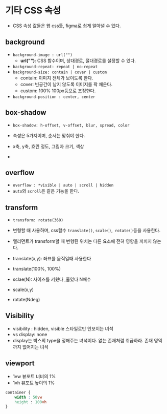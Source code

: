 # 기타 CSS 속성

- CSS 속성 값들은 웹 css툴, figma로 쉽게 알아낼 수 있다.

## background

-   `background-image : url("")`
    - **url("")**: CSS 함수이며, 상대경로, 절대경로를 설정할 수 있다.
-   `background-repeat: repeat | no-repeat`
-   `background-size: contain | cover | custom`
    -   contain: 이미지 전체가 보이도록 한다.
    -   cover: 빈공간이 남지 않도록 이미지를 꽉 채운다.
    -   custom: 100% 100px등으로 조정한다.
-   `background-position : center, center`

## box-shadow

- `box-shadow: h-offset, v-offset, blur, spread, color`
- 속성은 5가지이며, 순서는 맞춰야 한다.
- x축, y축, 흐린 정도, 그림자 크기, 색상

-   
## overflow

-  `overflow : *visible | auto | scroll | hidden`
- `auto`와 `scroll`은 같은 기능을 한다.

## transform

- `transform: rotate(360) `
-   변형할 때 사용하며, css함수 `translate()`, `scale()`,` rotate()`등을 사용한다.
-   엘리먼트가 transform할 때 변형된 위치는 다른 요소에 전혀 영향을 끼치지 않는다.

-   translate(x,y): 좌표를 움직일때 사용한다
-   translate(100%, 100%)
-   sclae(N): 사이즈를 키웠다 ,줄였다 N배수
-   scale(x,y)
-   rotate(Ndeg)

## Visibility

-   visibility : hidden, visible 스타일로만 안보이는 녀석
-   vs display: none
-   display는 박스의 type을 정해주는 녀석이다. 없는 존재처럼 취급하라. 존재 영역까지 없어지는 녀석

## viewport

- 1vw 뷰포트 너비의 1%
- 1vh 뷰포트 높이의 1%

```css
container {
    width : 50vw
    height : 100vh
}
```